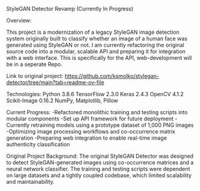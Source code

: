 StyleGAN Detector Revamp (Currently In Progress)

Overview:

This project is a modernization of a legacy StyleGAN image detection system originally built to classify whether an image of a human face was generated using StyleGAN or not. I am currently refactoring the original source code into a modular, scalable API and preparing it for integration with a web interface. This is specifically for the API, web-development will be in a seperate Repo.

Link to original project: https://github.com/ksmolko/stylegan-detector/tree/main?tab=readme-ov-file


Technologies:
Python 3.8.6
TensorFlow 2.3.0
Keras 2.4.3
OpenCV 4.1.2
Scikit-Image 0.16.2
NumPy, Matplotlib, Pillow

Current Progress:
 -Refactored monolithic training and testing scripts into modular components
 -Set up API framework for future deployment
 -Currently retraining models using a prototype dataset of 1,000 PNG images
 -Optimizing image processing workflows and co-occurrence matrix generation
 -Preparing web integration to enable real-time image authenticity classification
 

Original Project Background:
The original StyleGAN Detector was designed to detect StyleGAN-generated images using co-occurrence matrices and a neural network classifier. The training and testing scripts were dependent on large datasets and a tightly coupled codebase, which limited scalability and maintainability.


